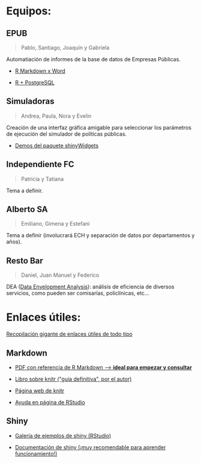 # Equipos:

## EPUB

> Pablo, Santiago, Joaquín y Gabriela

Automatiación de informes de la base de datos de Empresas Públicas.

- [R Markdown x Word](https://rmarkdown.rstudio.com/articles_docx.html)

- [R + PostgreSQL](https://datashenanigan.wordpress.com/2015/05/18/getting-started-with-postgresql-in-r/)

## Simuladoras

> Andrea, Paula, Nora y Evelin

Creación de una interfaz gráfica amigable para seleccionar los parámetros de ejecución del simulador de políticas públicas.

- [Demos del paquete shinyWidgets](http://shinyapps.dreamrs.fr/shinyWidgets/)

## Independiente FC

> Patricia y Tatiana

Tema a definir.

## Alberto SA

> Emiliano, Gimena y Estefani

Tema a definir (involucrará ECH y separación de datos por departamentos y años).

## Resto Bar

> Daniel, Juan Manuel y Federico

DEA ([Data Envelopment Analysis](https://en.wikipedia.org/wiki/Data_envelopment_analysis)): análisis de eficiencia de diversos servicios, como pueden ser comisarías, policlínicas, etc...


# Enlaces útiles:

[Recopilación gigante de enlaces útiles de todo tipo](https://paulvanderlaken.com/2017/08/10/r-resources-cheatsheets-tutorials-books/)

## Markdown

- [PDF con referencia de R Markdown --> **ideal para empezar y consultar**](https://rstudio.com/wp-content/uploads/2015/03/rmarkdown-reference.pdf)

- [Libro sobre knitr ("guía definitiva", por el autor)](https://bookdown.org/yihui/rmarkdown/)

- [Página web de knitr](https://yihui.name/knitr/)

- [Ayuda en página de RStudio](https://rmarkdown.rstudio.com/)

## Shiny

- [Galería de ejemplos de shiny (RStudio)](https://shiny.rstudio.com/gallery/)

- [Documentación de shiny (¡muy recomendable para aprender funcionamiento!)](https://shiny.rstudio.com/articles/)
